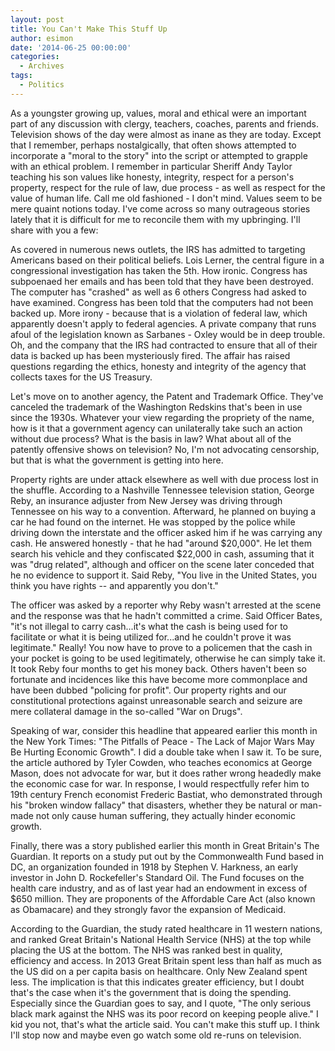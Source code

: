 ```yaml
---
layout: post
title: You Can't Make This Stuff Up
author: esimon
date: '2014-06-25 00:00:00'
categories:
  - Archives
tags:
  - Politics
---
```

As a youngster growing up, values, moral and ethical were an important part of any discussion with clergy, teachers, coaches, parents and friends. Television shows of the day were almost as inane as they are today. Except that I remember, perhaps nostalgically, that often shows attempted to incorporate a "moral to the story" into the script or attempted to grapple with an ethical problem. I remember in particular Sheriff Andy Taylor teaching his son values like honesty, integrity, respect for a person's property, respect for the rule of law, due process - as well as respect for the value of human life. Call me old fashioned - I don't mind. Values seem to be mere quaint notions today. I've come across so many outrageous stories lately that it is difficult for me to reconcile them with my upbringing. I'll share with you a few:

As covered in numerous news outlets, the IRS has admitted to targeting Americans based on their political beliefs. Lois Lerner, the central figure in a congressional investigation has taken the 5th. How ironic. Congress has subpoenaed her emails and has been told that they have been destroyed. The computer has "crashed" as well as 6 others Congress had asked to have examined. Congress has been told that the computers had not been backed up. More irony - because that is a violation of federal law, which apparently doesn't apply to federal agencies. A private company that runs afoul of the legislation known as Sarbanes - Oxley would be in deep trouble. Oh, and the company that the IRS had contracted to ensure that all of their data is backed up has been mysteriously fired. The affair has raised questions regarding the ethics, honesty and integrity of the agency that collects taxes for the US Treasury. 

Let's move on to another agency, the Patent and Trademark Office. They've canceled the trademark of the Washington Redskins that's been in use since the 1930s. Whatever your view regarding the propriety of the name, how is it that a government agency can unilaterally take such an action without due process? What is the basis in law? What about all of the patently offensive shows on television? No, I'm not advocating censorship, but that is what the government is getting into here. 

Property rights are under attack elsewhere as well with due process lost in the shuffle. According to a Nashville Tennessee television station, George Reby, an insurance adjuster from New Jersey was driving through Tennessee on his way to a convention. Afterward, he planned on buying a car he had found on the internet. He was stopped by the police while driving down the interstate and the officer asked him if he was carrying any cash. He answered honestly - that he had "around $20,000". He let them search his vehicle and they confiscated $22,000 in cash, assuming that it was "drug related", although and officer on the scene later conceded that he no evidence to support it. Said Reby, "You live in the United States, you think you have rights -- and apparently you don't." 

The officer was asked by a reporter why Reby wasn't arrested at the scene and the response was that he hadn't committed a crime. Said Officer Bates, "it's not illegal to carry cash...it's what the cash is being used for to facilitate or what it is being utilized for...and he couldn't prove it was legitimate." Really! You now have to prove to a policemen that the cash in your pocket is going to be used legitimately, otherwise he can simply take it. It took Reby four months to get his money back. Others haven't been so fortunate and incidences like this have become more commonplace and have been dubbed "policing for profit". Our property rights and our constitutional protections against unreasonable search and seizure are mere collateral damage in the so-called "War on Drugs".

Speaking of war, consider this headline that appeared earlier this month in the New York Times: "The Pitfalls of Peace - The Lack of Major Wars May Be Hurting Economic Growth". I did a double take when I saw it. To be sure, the article authored by Tyler Cowden, who teaches economics at George Mason, does not advocate for war, but it does rather wrong headedly make the economic case for war. In response, I would respectfully refer him to 19th century French economist Frederic Bastiat, who demonstrated through his "broken window fallacy" that disasters, whether they be natural or man-made not only cause human suffering, they actually hinder economic growth. 

Finally, there was a story published earlier this month in Great Britain's The Guardian. It reports on a study put out by the Commonwealth Fund based in DC, an organization founded in 1918 by Stephen V. Harkness, an early investor in John D. Rockefeller's Standard Oil. The Fund focuses on the health care industry, and as of last year had an endowment in excess of $650 million. They are proponents of the Affordable Care Act (also known as Obamacare) and they strongly favor the expansion of Medicaid. 

According to the Guardian, the study rated healthcare in 11 western nations, and ranked Great Britain's National Health Service (NHS) at the top while placing the US at the bottom. The NHS was ranked best in quality, efficiency and access. In 2013 Great Britain spent less than half as much as the US did on a per capita basis on healthcare. Only New Zealand spent less. The implication is that this indicates greater efficiency, but I doubt that's the case when it's the government that is doing the spending. Especially since the Guardian goes to say, and I quote, "The only serious black mark against the NHS was its poor record on keeping people alive." I kid you not, that's what the article said. You can't make this stuff up. I think I'll stop now and maybe even go watch some old re-runs on television. 

